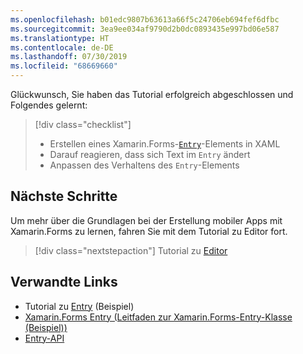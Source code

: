 ```yaml
---
ms.openlocfilehash: b01edc9807b63613a66f5c24706eb694fef6dfbc
ms.sourcegitcommit: 3ea9ee034af9790d2b0dc0893435e997bd06e587
ms.translationtype: HT
ms.contentlocale: de-DE
ms.lasthandoff: 07/30/2019
ms.locfileid: "68669660"
---
```

Glückwunsch, Sie haben das Tutorial erfolgreich abgeschlossen und Folgendes gelernt:

> [!div class="checklist"]
> - Erstellen eines Xamarin.Forms-[`Entry`](xref:Xamarin.Forms.Entry)-Elements in XAML
> - Darauf reagieren, dass sich Text im `Entry` ändert
> - Anpassen des Verhaltens des `Entry`-Elements

## <a name="next-steps"></a>Nächste Schritte

Um mehr über die Grundlagen bei der Erstellung mobiler Apps mit Xamarin.Forms zu lernen, fahren Sie mit dem Tutorial zu Editor fort.

> [!div class="nextstepaction"]
> Tutorial zu [Editor](~/get-started/tutorials/editor/index.yml)

## <a name="related-links"></a>Verwandte Links

- Tutorial zu [Entry](https://docs.microsoft.com/samples/xamarin/xamarin-forms-samples/getstarted-tutorials-entrytutorial/) (Beispiel)
- [Xamarin.Forms Entry (Leitfaden zur Xamarin.Forms-Entry-Klasse (Beispiel))](~/xamarin-forms/user-interface/text/entry.md)
- [Entry-API](xref:Xamarin.Forms.Entry)

